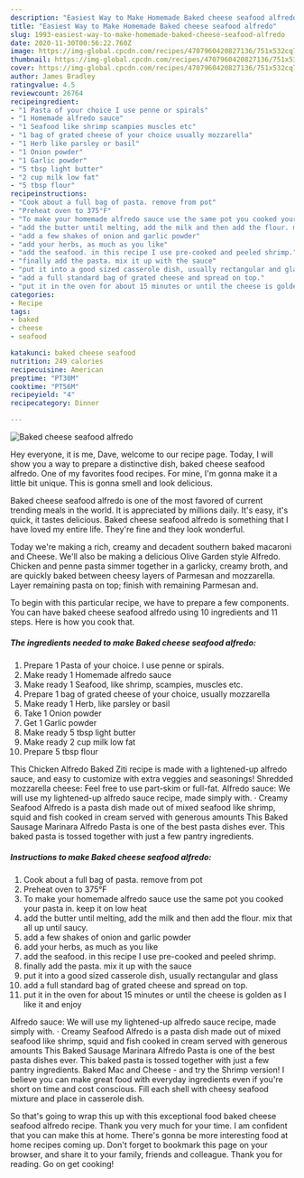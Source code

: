 ```yaml
---
description: "Easiest Way to Make Homemade Baked cheese seafood alfredo"
title: "Easiest Way to Make Homemade Baked cheese seafood alfredo"
slug: 1993-easiest-way-to-make-homemade-baked-cheese-seafood-alfredo
date: 2020-11-30T00:56:22.760Z
image: https://img-global.cpcdn.com/recipes/4707960420827136/751x532cq70/baked-cheese-seafood-alfredo-recipe-main-photo.jpg
thumbnail: https://img-global.cpcdn.com/recipes/4707960420827136/751x532cq70/baked-cheese-seafood-alfredo-recipe-main-photo.jpg
cover: https://img-global.cpcdn.com/recipes/4707960420827136/751x532cq70/baked-cheese-seafood-alfredo-recipe-main-photo.jpg
author: James Bradley
ratingvalue: 4.5
reviewcount: 26764
recipeingredient:
- "1 Pasta of your choice I use penne or spirals"
- "1 Homemade alfredo sauce"
- "1 Seafood like shrimp scampies muscles etc"
- "1 bag of grated cheese of your choice usually mozzarella"
- "1 Herb like parsley or basil"
- "1 Onion powder"
- "1 Garlic powder"
- "5 tbsp light butter"
- "2 cup milk low fat"
- "5 tbsp flour"
recipeinstructions:
- "Cook about a full bag of pasta. remove from pot"
- "Preheat oven to 375°F"
- "To make your homemade alfredo sauce use the same pot you cooked your pasta in. keep it on low heat"
- "add the butter until melting, add the milk and then add the flour. mix that all up until saucy."
- "add a few shakes of onion and garlic powder"
- "add your herbs, as much as you like"
- "add the seafood. in this recipe I use pre-cooked and peeled shrimp."
- "finally add the pasta. mix it up with the sauce"
- "put it into a good sized casserole dish, usually rectangular and glass"
- "add a full standard bag of grated cheese and spread on top."
- "put it in the oven for about 15 minutes or until the cheese is golden as I like it and enjoy"
categories:
- Recipe
tags:
- baked
- cheese
- seafood

katakunci: baked cheese seafood 
nutrition: 249 calories
recipecuisine: American
preptime: "PT30M"
cooktime: "PT56M"
recipeyield: "4"
recipecategory: Dinner

---
```



![Baked cheese seafood alfredo](https://img-global.cpcdn.com/recipes/4707960420827136/751x532cq70/baked-cheese-seafood-alfredo-recipe-main-photo.jpg)

Hey everyone, it is me, Dave, welcome to our recipe page. Today, I will show you a way to prepare a distinctive dish, baked cheese seafood alfredo. One of my favorites food recipes. For mine, I'm gonna make it a little bit unique. This is gonna smell and look delicious.

Baked cheese seafood alfredo is one of the most favored of current trending meals in the world. It is appreciated by millions daily. It's easy, it's quick, it tastes delicious. Baked cheese seafood alfredo is something that I have loved my entire life. They're fine and they look wonderful.

Today we&#39;re making a rich, creamy and decadent southern baked macaroni and Cheese. We&#39;ll also be making a delicious Olive Garden style Alfredo. Chicken and penne pasta simmer together in a garlicky, creamy broth, and are quickly baked between cheesy layers of Parmesan and mozzarella. Layer remaining pasta on top; finish with remaining Parmesan and.


To begin with this particular recipe, we have to prepare a few components. You can have baked cheese seafood alfredo using 10 ingredients and 11 steps. Here is how you cook that.

<!--inarticleads1-->

##### The ingredients needed to make Baked cheese seafood alfredo:

1. Prepare 1 Pasta of your choice. I use penne or spirals.
1. Make ready 1 Homemade alfredo sauce
1. Make ready 1 Seafood, like shrimp, scampies, muscles etc.
1. Prepare 1 bag of grated cheese of your choice, usually mozzarella
1. Make ready 1 Herb, like parsley or basil
1. Take 1 Onion powder
1. Get 1 Garlic powder
1. Make ready 5 tbsp light butter
1. Make ready 2 cup milk low fat
1. Prepare 5 tbsp flour


This Chicken Alfredo Baked Ziti recipe is made with a lightened-up alfredo sauce, and easy to customize with extra veggies and seasonings! Shredded mozzarella cheese: Feel free to use part-skim or full-fat. Alfredo sauce: We will use my lightened-up alfredo sauce recipe, made simply with. · Creamy Seafood Alfredo is a pasta dish made out of mixed seafood like shrimp, squid and fish cooked in cream served with generous amounts This Baked Sausage Marinara Alfredo Pasta is one of the best pasta dishes ever. This baked pasta is tossed together with just a few pantry ingredients. 

<!--inarticleads2-->

##### Instructions to make Baked cheese seafood alfredo:

1. Cook about a full bag of pasta. remove from pot
1. Preheat oven to 375°F
1. To make your homemade alfredo sauce use the same pot you cooked your pasta in. keep it on low heat
1. add the butter until melting, add the milk and then add the flour. mix that all up until saucy.
1. add a few shakes of onion and garlic powder
1. add your herbs, as much as you like
1. add the seafood. in this recipe I use pre-cooked and peeled shrimp.
1. finally add the pasta. mix it up with the sauce
1. put it into a good sized casserole dish, usually rectangular and glass
1. add a full standard bag of grated cheese and spread on top.
1. put it in the oven for about 15 minutes or until the cheese is golden as I like it and enjoy


Alfredo sauce: We will use my lightened-up alfredo sauce recipe, made simply with. · Creamy Seafood Alfredo is a pasta dish made out of mixed seafood like shrimp, squid and fish cooked in cream served with generous amounts This Baked Sausage Marinara Alfredo Pasta is one of the best pasta dishes ever. This baked pasta is tossed together with just a few pantry ingredients. Baked Mac and Cheese - and try the Shrimp version! I believe you can make great food with everyday ingredients even if you&#39;re short on time and cost conscious. Fill each shell with cheesy seafood mixture and place in casserole dish. 

So that's going to wrap this up with this exceptional food baked cheese seafood alfredo recipe. Thank you very much for your time. I am confident that you can make this at home. There's gonna be more interesting food at home recipes coming up. Don't forget to bookmark this page on your browser, and share it to your family, friends and colleague. Thank you for reading. Go on get cooking!
